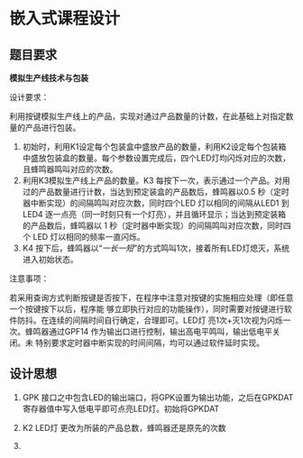 # 嵌入式课程设计



## 题目要求

**模拟生产线技术与包装**

设计要求：

​	利用按键模拟生产线上的产品，实现对通过产品数量的计数，在此基础上对指定数量的产品进行包装。

1.   初始时，利用K1设定每个包装盒中盛放产品的数量，利用K2设定每个包装箱中盛放包装盒的数量。每个参数设置完成后，四个LED灯均闪烁对应的次数，且蜂鸣器鸣叫对应的次数。
2.   利用K3模拟生产线上产品的数量。K3 每按下一次，表示通过一个产品。对用过的产品数量进行计数，当达到预定装盒的产品数后，蜂鸣器以0.5 秒（定时器中断实现）的间隔鸣叫对应次数，同时四个LED 灯以相同的间隔从LED1 到 LED4 逐一点亮（同一时刻只有一个灯亮），并且循环显示；当达到预定装箱的产品数后，蜂鸣器以 1 秒（定时器中断实现）的间隔鸣叫对应次数，同时四个 LED 灯以相同的频率一直闪烁。
3.   K4 按下后，蜂鸣器以“*一长一短*”的方式鸣叫1次，接着所有LED灯熄灭，系统进入初始状态。

注意事项：

​	若采用查询方式判断按键是否按下，在程序中注意对按键的实施相应处理（即任意一个按键按下以后，程序能	够立即执行对应的功能操作），同时需要对按键进行软件防抖。在连续的间隔时间自行确定，合理即可。LED灯	亮1次+灭1次视为闪烁一次。蜂鸣器通过GPF14 作为输出口进行控制，输出高电平鸣叫，输出低电平关闭。未 特别要求定时器中断实现的时间间隔，均可以通过软件延时实现。



## 设计思想

1.   GPK 接口之中包含LED的输出端口，将GPK设置为输出功能，之后在GPKDAT寄存器值中写入低电平即可点亮LED灯。初始将GPKDAT







1.   K2 LED灯 更改为所装的产品总数，蜂鸣器还是原先的次数
2.   
